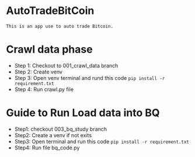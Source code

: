 # AutoTradeBitCoin
    This is an app use to auto trade Bitcoin. 
    
# Crawl data phase
- Step 1: Checkout to 001_crawl_data branch
- Step 2: Create venv 
- Step 3: Open venv terminal and rund this code `pip install -r requirement.txt`
- Step 4: Run crawl.py file 

# Guide to Run Load data into BQ
- Step1: checkout 003_bq_study branch
- Step2: Create a venv if not exits
- Step3: Open terminal and run this code `pip install -r requirement.txt`
- Step4: Run file bq_code.py
